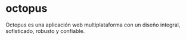 # octopus
Octopus es una aplicación web multiplataforma con un diseño integral, sofisticado, robusto y confiable.
